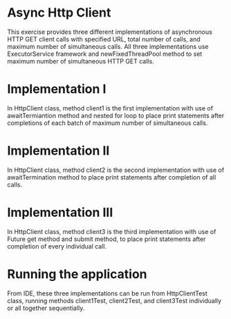 # Async Http Client

This exercise provides three different implementations of asynchronous HTTP GET client calls with specified URL, total number of calls, and maximum number of simultaneous calls.  All three implementations use ExecutorService framework and newFixedThreadPool method to set maximum number of simultaneous HTTP GET calls.

# Implementation I

In HttpClient class, method client1 is the first implementation with use of awaitTermiantion method and nested for loop to place print statements after completions of each batch of maximum number of simultaneous calls.

# Implementation II

In HttpClient class, method client2 is the second implementation with use of awaitTermination method to place print statements after completion of all calls.

# Implementation III

In HttpClient class, method client3 is the third implementation with use of Future get method and submit method, to place print statements after completion of every individual call.

# Running the application

From IDE, these three implementations can be run from HttpClientTest class, running methods client1Test, client2Test, and client3Test individually or all together sequentially.

